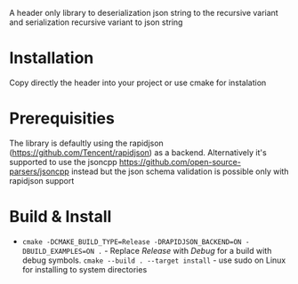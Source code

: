 A header only library to deserialization json string to the recursive variant and serialization recursive variant to json string

# Installation

Copy directly the header into your project or use cmake for instalation

# Prerequisities

The library is defaultly using the rapidjson (https://github.com/Tencent/rapidjson) as a backend. Alternatively it's supported to use the jsoncpp https://github.com/open-source-parsers/jsoncpp instead
but the json schema validation is possible only with rapidjson support

# Build & Install

* `cmake -DCMAKE_BUILD_TYPE=Release -DRAPIDJSON_BACKEND=ON -DBUILD_EXAMPLES=ON .` - Replace _Release_ with _Debug_ for a build with debug symbols.
  `cmake --build . --target install` - use sudo on Linux for installing to system directories



